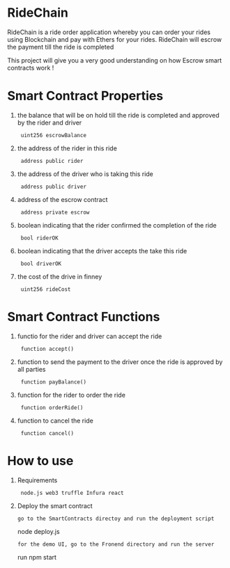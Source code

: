 # RideChain
RideChain is a ride order application whereby you can order your rides using Blockchain and pay with Ethers for your rides. RideChain will escrow the payment till the ride is completed 

This project will give you a very good understanding on how Escrow smart contracts work !

# Smart Contract Properties

1. the balance that will be on hold till the ride is completed and approved by the rider and driver

        uint256 escrowBalance

2. the address of the rider in this ride

        address public rider

3. the address of the driver who is taking this ride

        address public driver

4. address of the escrow contract

        address private escrow

5. boolean indicating that the rider confirmed the completion of the ride

        bool riderOK

6. boolean indicating that the driver accepts the take this ride

        bool driverOK

7. the cost of the drive in finney

        uint256 rideCost


# Smart Contract Functions

1. functio for the rider and driver can accept the ride

        function accept()
   
2. function to send the payment to the driver once the ride is approved by all parties

        function payBalance()

3. function for the rider to order the ride

        function orderRide()
  
4. function to cancel the ride

        function cancel()


# How to use
     
1. Requirements
     
        node.js web3 truffle Infura react
     
 2. Deploy the smart contract
 
        go to the SmartContracts directoy and run the deployment script
 
    node deploy.js
 
        for the demo UI, go to the Fronend directory and run the server
    
    run npm start
